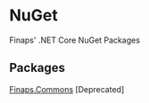 # NuGet

Finaps' .NET Core NuGet Packages

## Packages

[Finaps.Commons](https://github.com/Finaps/NuGet/tree/main/Finaps/Commons) [Deprecated] 
